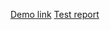 [Demo link](https://kostya-flern.github.io/layout_colored-blocks/)
[Test report](https://kostya-flern.github.io/layout_colored-blocks/report/html_report/)
